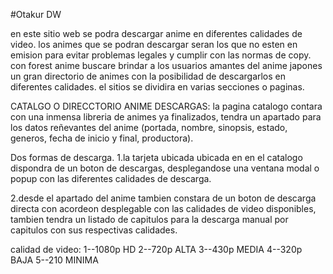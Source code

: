 #Otakur DW


en este sitio web se podra descargar anime en diferentes calidades de video.
los animes que se podran descargar seran los que no esten en emision para evitar problemas legales y cumplir con las normas de copy.
con forest anime buscare brindar a los usuarios amantes del anime japones un gran directorio de animes con la posibilidad de descargarlos en diferentes calidades.
el sitios se dividira en varias secciones o paginas.

CATALGO O DIRECCTORIO ANIME DESCARGAS:
la pagina catalogo contara con una inmensa libreria de animes ya finalizados, tendra un apartado para los datos reñevantes del anime (portada, nombre, sinopsis, estado, generos, fecha de inicio y final, productora).

Dos formas de descarga.
1.la tarjeta ubicada ubicada en en el catalogo dispondra de un boton de descargas, desplegandose una ventana modal o popup con las diferentes calidades de descarga.

2.desde el apartado del anime tambien constara de un boton de descarga directa con acordeon desplegable con las calidades de video disponibles, tambien tendra un listado de capitulos para la descarga manual por capitulos con sus respectivas calidades.

calidad de video:
1--1080p HD
2--720p ALTA
3--430p MEDIA
4--320p BAJA
5--210 MINIMA
